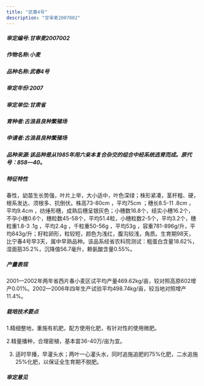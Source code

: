 ```yaml
---
title: "武春4号"
description: "甘审麦2007002"
---
```

##### 审定编号:甘审麦2007002

##### 作物名称:小麦

##### 品种名称:武春4号

##### 审定年份:2007

##### 审定单位:甘肃省

##### 育种者:古浪县良种繁殖场

##### 申请者:古浪县良种繁殖场

##### 品种来源:该品种是从1985年用六亲本复合杂交的组合中经系统选育而成。原代号：858—40。

##### 特征特性
春性，幼苗生长势强，叶片上举，大小适中，叶色深绿；株形紧凑，茎杆粗、硬，根系发达、须根多、抗倒伏。株高73-80cm ，平均75cm ；穗长8.5-11 .8cm ，平均9.4cm ，纺缍形穗，成熟后穗呈银灰色；小穗数16.8个，结实小穗16.2个，不孕小穗0.6个，穗粒数45-58个，平均51.4粒，小穗粒数2-5个，平均3.2个，穗粒重1.8-3 .1g ，平均2.4g ，千粒重50-56g ，平均53g ，容重781-896g/升，平均843g/升；籽粒卵形，粒较短，颜色为浅红，腹沟较浅，角质。生育期98天，比宁春4号早3天，属中早熟品种。该品系经省农科院测试：粗蛋白含量18.62%，湿面筋35.2%，沉降值56.7毫升，赖氨酸含量0.55%。 

##### 产量表现
2001—2002年两年省西片春小麦区试平均产量469.62kg/亩，较对照高原602增产0.01%。2002—2006年四年生产试验平均498.74kg/亩，较当地对照增产11.4%。

##### 栽培技术要点
1.精细整地，重施有机肥，配方使用化肥，有针对性的使用微肥。
2.精量播种，合理密植，基本苗36-40万/亩为宜。

3. 适时早播，早灌头水；两叶一心灌头水，同时追施追肥的75%化肥，二水追施25%化肥，以保证全生育期不脱肥。

##### 审定意见

